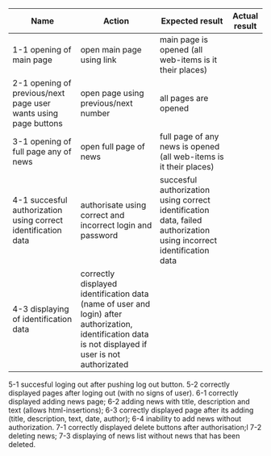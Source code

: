 Name | Action | Expected result | Actual result
-- | -- | -- | --
1-1 opening of main page | open main page using link | main page is opened (all web-items is it their places) | 
2-1 opening of previous/next page user wants using page buttons | open page using previous/next number | all pages are opened | 
3-1 opening of full page any of news | open full page of news | full page of any news is opened (all web-items is it their places) |
4-1 succesful authorization using correct identification data | authorisate using correct and incorrect login and password | succesful authorization using correct identification data, failed authorization using incorrect identification data | 
4-3 displaying of identification data | correctly displayed identification data (name of user and login) after authorization, identification data is not displayed if user is not authorizated | 
5-1 succesful loging out after pushing log out button.
5-2 correctly displayed pages after loging out (with no signs of user).
6-1 correctly displayed adding news page;
6-2 adding news with title, description and text (allows html-insertions);
6-3 correctly displayed page after its adding (title, description, text, date, author);
6-4 inability to add news without authorization.
7-1 correctly displayed delete buttons after authorisation;l
7-2 deleting news;
7-3 displaying of news list without news that has been deleted.
